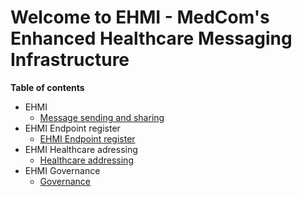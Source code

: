 # Welcome to EHMI - MedCom's Enhanced Healthcare Messaging Infrastructure

**Table of contents**

- EHMI 
  - [Message sending and sharing](/assets/documents/message-sending-and-sharing/index.md)
- EHMI Endpoint register
  - [EHMI Endpoint register](/assets/documents/endpoint-register/index.md)
- EHMI Healthcare adressing
  - [Healthcare addressing](/assets/documents/healthcare-addressing/index.md)
- EHMI Governance
  - [Governance](/assets/documents/governance/index.md)
